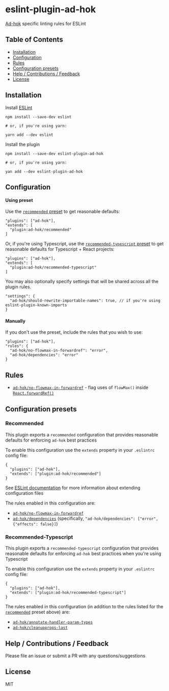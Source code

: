 # eslint-plugin-ad-hok
[Ad-hok](https://www.github.com/helixbass/ad-hok) specific linting rules for ESLint


## Table of Contents

- [Installation](#installation)
- [Configuration](#configuration)
- [Rules](#rules)
- [Configuration presets](#configuration-presets)
- [Help / Contributions / Feedback](#help--contributions--feedback)
- [License](#license)



## Installation
Install [ESLint](https://www.github.com/eslint/eslint)
```
npm install --save-dev eslint

# or, if you're using yarn:

yarn add --dev eslint
```

Install the plugin
```
npm install --save-dev eslint-plugin-ad-hok

# or, if you're using yarn:

yan add --dev eslint-plugin-ad-hok
```

## Configuration

#### Using preset

Use the [`recommended` preset](#recommended) to get reasonable defaults:
```
"plugins": ["ad-hok"],
"extends": [
  "plugin:ad-hok/recommended"
]
```

Or, if you're using Typescript, use the [`recommended-typescript` preset](#recommended-typescript) to get reasonable defaults
for Typescript + React projects:
```
"plugins": ["ad-hok"],
"extends": [
  "plugin:ad-hok/recommended-typescript"
]
```

You may also optionally specify settings that will be shared across all the plugin rules.
```
"settings": {
  "ad-hok/should-rewrite-importable-names": true, // if you're using eslint-plugin-known-imports
}
```

#### Manually

If you don't use the preset, include the rules that you wish to use:
```
"plugins": ["ad-hok"],
"rules": {
  "ad-hok/no-flowmax-in-forwardref": "error",
  "ad-hok/dependencies": "error"
}
```



## Rules


* [`ad-hok/no-flowmax-in-forwardref`](./docs/rules/no-flowmax-in-forwardref.md) - flag uses of `flowMax()` inside [`React.forwardRef()`](https://reactjs.org/docs/forwarding-refs.html)



## Configuration presets

### Recommended

This plugin exports a `recommended` configuration that provides reasonable defaults for enforcing `ad-hok` best practices

To enable this configuration use the `extends` property in your `.eslintrc` config file:
```
{
  "plugins": ["ad-hok"],
  "extends": ["plugin:ad-hok/recommended"]
}
```
See [ESLint documentation](http://eslint.org/docs/user-guide/configuring#extending-configuration-files) for more information about extending configuration files

The rules enabled in this configuration are:

* [`ad-hok/no-flowmax-in-forwardref`](./docs/rules/no-flowmax-in-forwardref.md)
* [`ad-hok/dependencies`](./docs/rules/dependencies.md) (specifically, `"ad-hok/dependencies": ["error", {"effects": false}]`)


### Recommended-Typescript

This plugin exports a `recommended-typescript` configuration that provides reasonable defaults for enforcing `ad-hok` best practices when
you're using Typescript

To enable this configuration use the `extends` property in your `.eslintrc` config file:
```
{
  "plugins": ["ad-hok"],
  "extends": ["plugin:ad-hok/recommended-typescript"]
}
```

The rules enabled in this configuration (in addition to the rules listed for the [`recommended`](#recommnded) preset above) are:

* [`ad-hok/annotate-handler-param-types`](./docs/rules/annotate-handler-param-types.md)
* [`ad-hok/cleanupprops-last`](./docs/rules/cleanupprops-last.md)



## Help / Contributions / Feedback

Please file an issue or submit a PR with any questions/suggestions



## License

MIT



